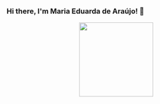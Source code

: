 ### Hi there, I'm Maria Eduarda de Araújo! 👋
<div align="center">
  <a href="https://github.com/MariaE-duarda">
  <img height="170em" src="https://github-readme-stats.vercel.app/api/top-langs/?username=MariaE-duarda&layout=compact&langs_count=7&theme=dark"/>
</div>
